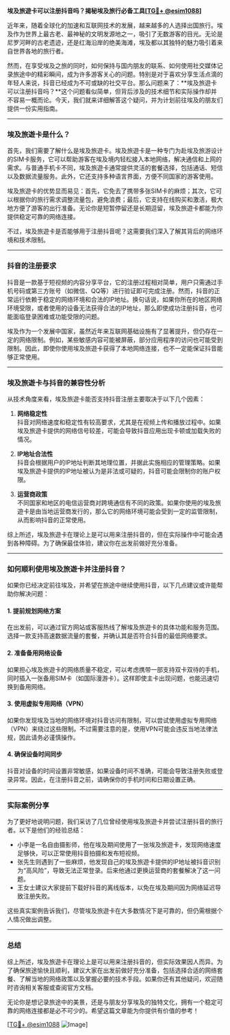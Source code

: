 **埃及旅遊卡可以注册抖音吗？揭秘埃及旅行必备工具[[TG💪+ @esim1088](https://t.me/s/esim1088)]**

近年来，随着全球化的加速和互联网技术的发展，越来越多的人选择出国旅行。埃及作为世界上最古老、最神秘的文明发源地之一，吸引了无数游客的目光。无论是尼罗河畔的古老遗迹，还是红海沿岸的绝美海滩，埃及都以其独特的魅力吸引着来自世界各地的旅行者。

然而，在享受埃及之旅的同时，如何保持与国内朋友的联系、如何使用社交媒体记录旅途中的精彩瞬间，成为许多游客关心的问题。特别是对于喜欢分享生活点滴的年轻人来说，抖音已经成为不可或缺的社交平台。那么问题来了：**埃及旅遊卡可以注册抖音吗？**这个问题看似简单，但背后涉及的技术细节和实际操作却并不容易一概而论。今天，我们就来详细解答这个疑问，并为计划前往埃及的朋友们提供一份实用指南。

---

### 埃及旅遊卡是什么？

首先，我们需要了解什么是埃及旅遊卡。埃及旅遊卡是一种专门为赴埃及旅游设计的SIM卡服务，它可以帮助游客在埃及境内轻松接入本地网络，解决通信和上网的需求。与普通手机卡不同，埃及旅遊卡通常提供灵活的套餐选择，包括通话、短信以及数据流量服务。此外，它还支持多种语言界面，方便不同国家的游客使用。

埃及旅遊卡的优势显而易见：首先，它免去了携带多张SIM卡的麻烦；其次，它可以根据你的旅行需求调整流量包，避免浪费；最后，它支持在线购买和激活，极大地方便了游客的出行准备。无论你是短暂停留还是长期逗留，埃及旅遊卡都能为你提供稳定可靠的网络连接。

不过，埃及旅遊卡是否能够用于注册抖音呢？这需要我们深入了解其背后的网络环境和技术限制。

---

### 抖音的注册要求

抖音是一款基于短视频的内容分享平台，它的注册过程相对简单，用户只需通过手机号码或第三方账号（如微信、QQ等）进行验证即可完成注册。然而，抖音的正常运行依赖于稳定的网络环境和合法的IP地址。换句话说，如果你所在的地区网络环境受限，或者使用的设备无法获得合法的IP地址，那么即使成功注册抖音，也可能面临登录困难或功能受限的问题。

埃及作为一个发展中国家，虽然近年来互联网基础设施有了显著提升，但仍存在一定的网络限制。例如，某些敏感内容可能被屏蔽，部分应用程序的访问也可能受到限制。因此，即使你使用埃及旅遊卡获得了本地网络连接，也不一定能保证抖音能够正常使用。

---

### 埃及旅遊卡与抖音的兼容性分析

从技术角度来看，埃及旅遊卡能否支持抖音注册主要取决于以下几个因素：

1. **网络稳定性**  
   抖音对网络速度和稳定性有较高要求，尤其是在视频上传和播放过程中。如果埃及旅遊卡提供的网络信号较差，可能会导致抖音应用出现卡顿或加载失败的情况。

2. **IP地址合法性**  
   抖音会根据用户的IP地址判断其地理位置，并据此实施相应的管理策略。如果埃及旅遊卡提供的IP地址被认为是非法或可疑的，抖音可能会限制你的账户权限。

3. **运营商政策**  
   不同国家和地区的电信运营商对跨境通信有不同的政策。如果你使用的埃及旅遊卡是由当地运营商发行的，那么它的网络环境可能会受到一定的监管限制，从而影响抖音的正常使用。

综上所述，埃及旅遊卡在理论上是可以用来注册抖音的，但在实际操作中可能会遇到各种障碍。为了确保最佳体验，建议你在出发前做好充分准备。

---

### 如何顺利使用埃及旅遊卡并注册抖音？

如果你已经决定前往埃及，并希望在旅途中继续使用抖音，以下几点建议或许能帮助你解决问题：

#### 1. 提前规划网络方案
在出发前，可以通过官方网站或客服热线了解埃及旅遊卡的具体功能和服务范围。选择一款支持高速数据流量的套餐，并确认其是否符合抖音的最低网络要求。

#### 2. 准备备用网络设备
如果担心埃及旅遊卡的网络质量不稳定，可以考虑携带一部支持双卡双待的手机，同时插入一张备用SIM卡（如国际漫游卡）。这样即使主卡出现问题，也能迅速切换到备用网络。

#### 3. 使用虚拟专用网络（VPN）
如果你发现埃及当地的网络环境对抖音访问有限制，可以尝试使用虚拟专用网络（VPN）来绕过这些限制。不过需要注意的是，使用VPN可能会违反当地法律法规，因此请务必谨慎操作。

#### 4. 确保设备时间同步
抖音对设备的时间设置非常敏感，如果设备时间不准确，可能会导致注册失败或登录异常。因此，在注册抖音之前，请确保你的手机时间和日期设置正确。

---

### 实际案例分享

为了更好地说明问题，我们采访了几位曾经使用埃及旅遊卡并尝试注册抖音的旅行者。以下是他们的经验总结：

- 小李是一名自由摄影师，他在埃及期间使用了一张埃及旅遊卡，发现网络速度足够快，可以正常使用抖音拍摄和发布短视频。
- 张先生则遇到了一些麻烦，他发现自己的埃及旅遊卡提供的IP地址被抖音识别为“高风险”，导致无法正常登录。后来他通过更换运营商的套餐解决了这一问题。
- 王女士建议大家提前下载好抖音的离线版本，以免在埃及期间因为网络延迟导致注册失败。

这些真实案例告诉我们，尽管埃及旅遊卡在大多数情况下是可靠的，但仍需根据个人情况做出调整。

---

### 总结

综上所述，埃及旅遊卡在理论上是可以用来注册抖音的，但实际效果因人而异。为了确保旅途愉快且顺利，建议大家在出发前做好充分准备，包括选择合适的网络套餐、了解当地的网络政策以及掌握必要的技术手段。如果你还有其他疑问，欢迎随时咨询相关客服或查阅官方文档。

无论你是想记录旅途中的美景，还是与朋友分享埃及的独特文化，拥有一个稳定可靠的网络连接都是必不可少的。希望这篇文章能为你提供有价值的参考！  

[[TG💪+ @esim1088](https://t.me/s/esim1088) ![Image](https://i.postimg.cc/4NQfJmqS/Snipaste-2025-05-13-00-14-12.png)]